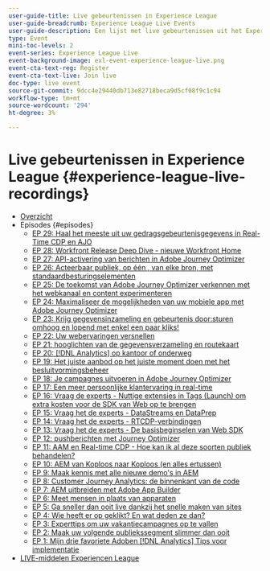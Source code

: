```yaml
---
user-guide-title: Live gebeurtenissen in Experience League
user-guide-breadcrumb: Experience League Live Events
user-guide-description: Een lijst met live gebeurtenissen uit het Experience League
type: Event
mini-toc-levels: 2
event-series: Experience League Live
event-background-image: exl-event-experience-league-live.png
event-cta-text-reg: Register
event-cta-text-live: Join live
doc-type: live event
source-git-commit: 9dcc4e29440db713e82718beca9d5cf08f9c1c94
workflow-type: tm+mt
source-wordcount: '294'
ht-degree: 3%

---
```



# Live gebeurtenissen in Experience League {#experience-league-live-recordings}

+ [Overzicht](overview.md)
+ Episodes {#episodes}
   + [EP 29: Haal het meeste uit uw gedragsgebeurtenisgegevens in Real-Time CDP en AJO](episodes/exl-live-episode-11-14-23.md)
   + [EP 28: Workfront Release Deep Dive - nieuwe Workfront Home](episodes/exl-live-episode-10-26-23.md)
   + [EP 27: API-activering van berichten in Adobe Journey Optimizer](episodes/exl-live-episode-8-23-23.md)
   + [EP 26: Acteerbaar publiek, op één &#x200B;, van elke bron, met standaardbesturingselementen](episodes/exl-live-episode-7-20-23.md)
   + [EP 25: De toekomst van Adobe Journey Optimizer verkennen met het webkanaal en content experimenteren](episodes/exl-live-episode-6-14-23.md)
   + [EP 24: Maximaliseer de mogelijkheden van uw mobiele app met Adobe Journey Optimizer](episodes/exl-live-episode-5-24-23.md)
   + [EP 23: Krijg gegevensinzameling en gebeurtenis door:sturen omhoog en lopend met enkel een paar kliks!](episodes/exl-live-episode-4-25-23.md)
   + [EP 22: Uw webervaringen versnellen](episodes/exl-live-episode-2-16-23.md)
   + [EP 21: hooglichten van de gegevensverzameling en routekaart](episodes/exl-live-episode-1-26-23.md)
   + [EP 20: [!DNL Analytics] op kantoor of onderweg](episodes/exl-live-episode-11-18-22.md)
   + [EP 19: Het juiste aanbod op het juiste moment doen met het besluitvormingsbeheer](episodes/exl-live-episode-10-25-22.md)
   + [EP 18: Je campagnes uitvoeren in Adobe Journey Optimizer](episodes/exl-live-episode-09-22-22.md)
   + [EP 17: Een meer persoonlijke klantervaring in real-time](episodes/exl-live-episode-09-20-22.md)
   + [EP 16: Vraag de experts - Nuttige extensies in Tags (Launch) om extra kosten voor de SDK van Web op te brengen](episodes/exl-live-episode-08-23-22.md)
   + [EP 15: Vraag het de experts - DataStreams en DataPrep](episodes/exl-live-episode-07-21-22.md)
   + [EP 14: Vraag het de experts - RTCDP-verbindingen](episodes/exl-live-episode-06-23-22.md)
   + [EP 13: Vraag het de experts - De basisbeginselen van Web SDK](episodes/exl-live-episode-05-26-22.md)
   + [EP 12: pushberichten met Journey Optimizer](episodes/exl-live-episode-05-12-22.md)
   + [EP 11: AAM en Real-time CDP - Hoe kan ik al deze soorten publiek behandelen?](episodes/exl-live-episode-04-28-22.md)
   + [EP 10: AEM van Koploos naar Koploos (en alles ertussen)](episodes/exl-live-episode-04-21-22.md)
   + [EP 9: Maak kennis met alle nieuwe demo&#39;s in AEM](episodes/exl-live-episode-02-03-22.md)
   + [EP 8: Customer Journey Analytics: de binnenkant van de code](episodes/exl-live-episode-08.md)
   + [EP 7: AEM uitbreiden met Adobe App Builder](episodes/exl-live-episode-07.md)
   + [EP 6: Meet mensen in plaats van apparaten](episodes/exl-live-episode-06.md)
   + [EP 5: Ga sneller dan ooit live dankzij het snelle maken van sites](episodes/exl-live-episode-05.md)
   + [EP 4: Wie heeft er op geklikt? En wat deden ze dan?](episodes/exl-live-episode-04.md)
   + [EP 3: Experttips om uw vakantiecampagnes op te vallen](episodes/exl-live-episode-03.md)
   + [EP 2: Maak uw volgende publiekssegment slimmer dan ooit](episodes/exl-live-episode-02.md)
   + [EP 1: Mijn drie favoriete Adoben [!DNL Analytics] Tips voor implementatie](episodes/exl-live-episode-01.md)
+ [LIVE-middelen Experiencen League](exl-live-assets.md)
